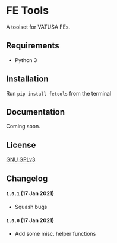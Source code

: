 # FE Tools

A toolset for VATUSA FEs.

## Requirements
- Python 3


## Installation
Run `pip install fetools` from the terminal


## Documentation
Coming soon.


## License
[GNU GPLv3](https://www.gnu.org/licenses/gpl-3.0.en.html)


## Changelog

#### `1.0.1` (17 Jan 2021)
- Squash bugs

#### `1.0.0` (17 Jan 2021)
- Add some misc. helper functions
